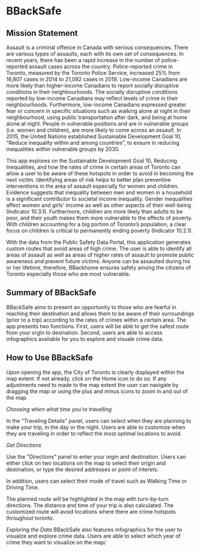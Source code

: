 # BBackSafe

## Mission Statement

Assault is a criminal offence in Canada with serious consequences. There are various types of assaults, each with its own set of consequences. In recent years, there has been a rapid increase in the number of police-reported assault cases across the country. Police-reported crime in Toronto, measured by the Toronto Police Service, increased 25% from 16,807 cases in 2014 to 21,092 cases in 2019. Low-income Canadians are more likely than higher-income Canadians to report socially disruptive conditions in their neighbourhoods. The socially disruptive conditions reported by low-income Canadians may reflect levels of crime in their neighbourhoods. Furthermore, low-income Canadians expressed greater fear or concern in specific situations such as walking alone at night in their neighbourhood, using public transportation after dark, and being at home alone at night. People in vulnerable positions and are in vulnerable groups (i.e. women and children), are more likely to come across an assault. In 2015, the United Nations established Sustainable Development Goal 10, “Reduce inequality within and among countries”, to ensure in reducing inequalities within vulnerable groups by 2030. 

This app explores on the Sustainable Development Goal 10, Reducing Inequalities, and how the rates of crime in certain areas of Toronto can allow a user to be aware of these hotspots in order to avoid in becoming the next victim. Identifying areas of risk helps to better plan preventive interventions in the area of assault especially for women and children. Evidence suggests that inequality between men and women in a household is a significant contributor to societal income inequality. Gender inequalities affect women and girls' income as well as other aspects of their well-being (Indicator 10.3.1). Furthermore, children are more likely than adults to be poor, and their youth makes them more vulnerable to the effects of poverty. With children accounting for a big portion of Toronto’s population, a clear focus on children is critical to permanently ending poverty (Indicator 10.2.1). 

With the data from the Public Safety Data Portal, this application generates custom routes that avoid areas of high crime. The user is able to identify all areas of assault as well as areas of higher rates of assault to promote public awareness and prevent future victims. Anyone can be assaulted during his or her lifetime, therefore, BBackhome ensures safety among the citizens of Toronto especially those who are most vulnerable. 

## Summary of BBackSafe

BBackSafe aims to present an opportunity to those who are fearful in reaching their destination and allows them to be aware of their surroundings (prior to a trip) according to the rates of crimes within a certain area. The app presents two functions. First, users will be able to get the safest route from your orgin to desination. Second, users are able to access infographics avaliable for you to explore and visuale crime data.

## How to Use BBackSafe

Upon opening the app, the City of Toronto is clearly displayed within the map extent. If not already, click on the Home icon to do so. If any adjustments need to made to the map extent the user can navigate by dragging the map or using the plus and minus icons to zoom in and out of the map

*Choosing when what time you're travelling*

In the "Traveling Details" panel, users can select when they are planning to make your trip, in the day or the night. Users are able to customize when they are traveling in order to reflect the most optimal locations to avoid.

*Get Directions*

Use the "Directions" panel to enter your orgin and destination. Users can either click on two locations on the map to select their origin and destination, or type the desired addresses or point of interets. 

In addition, users can select their mode of travel such as Walking Time or Driving Time.

The planned route will be highlighted in the map with turn-by-turn directions. The distance and time of your trip is also calculated. The customized route will avoid locations where there are crime hotspots throughout toronto.

*Exploring the Data*
BBackSafe also features infographics for the user to visualze and explore crime data. Users are able to select which year of crime they want to visualize on the map/
